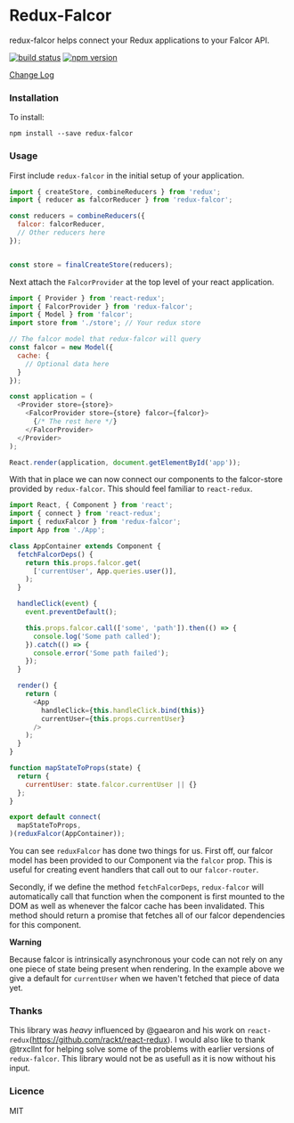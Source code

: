 # Redux-Falcor

redux-falcor helps connect your Redux applications to your Falcor API.

[![build status](https://img.shields.io/travis/ekosz/redux-falcor/master.svg?style=flat-square)](https://travis-ci.org/ekosz/redux-falcor)
[![npm version](https://img.shields.io/npm/v/redux-falcor.svg?style=flat-square)](https://www.npmjs.com/package/redux-falcor)

[Change Log](https://github.com/ekosz/redux-falcor/releases)

### Installation

To install:

```
npm install --save redux-falcor
```

### Usage

First include `redux-falcor` in the initial setup of your application.

```js
import { createStore, combineReducers } from 'redux';
import { reducer as falcorReducer } from 'redux-falcor';

const reducers = combineReducers({
  falcor: falcorReducer,
  // Other reducers here
});


const store = finalCreateStore(reducers);
```

Next  attach the `FalcorProvider` at the top level of your react application.

```js
import { Provider } from 'react-redux';
import { FalcorProvider } from 'redux-falcor';
import { Model } from 'falcor';
import store from './store'; // Your redux store

// The falcor model that redux-falcor will query
const falcor = new Model({
  cache: {
    // Optional data here
  }
});

const application = (
  <Provider store={store}>
    <FalcorProvider store={store} falcor={falcor}>
      {/* The rest here */}
    </FalcorProvider>
  </Provider>
);

React.render(application, document.getElementById('app'));
```

With that in place we can now connect our components to the falcor-store
provided by `redux-falcor`. This should feel familiar to `react-redux`.

```js
import React, { Component } from 'react';
import { connect } from 'react-redux';
import { reduxFalcor } from 'redux-falcor';
import App from './App';

class AppContainer extends Component {
  fetchFalcorDeps() {
    return this.props.falcor.get(
      ['currentUser', App.queries.user()],
    );
  }

  handleClick(event) {
    event.preventDefault();

    this.props.falcor.call(['some', 'path']).then(() => {
      console.log('Some path called');
    }).catch(() => {
      console.error('Some path failed');
    });
  }

  render() {
    return (
      <App
        handleClick={this.handleClick.bind(this)}
        currentUser={this.props.currentUser}
      />
    );
  }
}

function mapStateToProps(state) {
  return {
    currentUser: state.falcor.currentUser || {}
  };
}

export default connect(
  mapStateToProps,
)(reduxFalcor(AppContainer));
```

You can see `reduxFalcor` has done two things for us. First off, our falcor
model has been provided to our Component via the `falcor` prop. This is useful
for creating event handlers that call out to our `falcor-router`.

Secondly, if we define the method `fetchFalcorDeps`, `redux-falcor` will
automatically call that function when the component is first mounted to the DOM
as well as whenever the falcor cache has been invalidated. This method should
return a promise that fetches all of our falcor dependencies for this
component.

**Warning**

Because falcor is intrinsically asynchronous your code can not rely on any one
piece of state being present when rendering. In the example above we give
a default for `currentUser` when we haven't fetched that piece of data yet.

### Thanks

This library was *heavy* influenced by @gaearon and his work on
`react-redux`(https://github.com/rackt/react-redux). I would also like to thank
@trxcllnt for helping solve some of the problems with earlier versions of
`redux-falcor`. This library would not be as usefull as it is now without his
input.

### Licence

MIT
